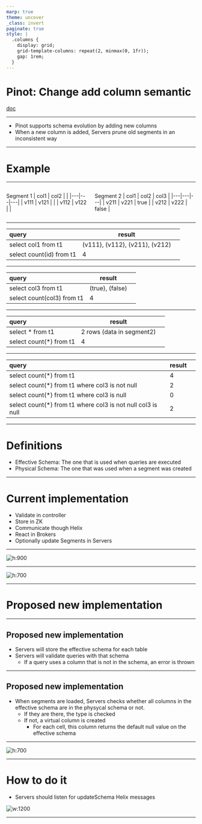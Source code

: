 ```yaml
---
marp: true
theme: uncover
_class: invert
paginate: true
style: |
  .columns {
    display: grid;
    grid-template-columns: repeat(2, minmax(0, 1fr));
    gap: 1rem;
  }
---
```


# Pinot: Change add column semantic

[doc](https://docs.google.com/document/d/1UQfTtZ4WYfD2B7qHxP4CW3HxSteJqyrPTdU3aQPyoLo/edit?usp=sharing)

---

* Pinot supports schema evolution by adding new columns
* When a new column is added, Servers prune old segments in an inconsistent way

---

# Example

---
<div class="columns">
<div>

Segment 1
| col1 | col2 |   |
|---|---|---|
| v111  | v121  |   |
| v112  | v122  |   |

</div>
<div>


Segment 2
| col1 | col2 | col3 |
|---|---|---|
| v211  | v221  | true |
| v212  | v222  | false |

</div>
</div>

---

| query | result | |
|:---|---|---|
| select col1 from t1  | (v111), (v112), (v211), (v212)  |  |
| select count(id) from t1 | 4  |  |

<!-- This seems ok. -->

---

| query | result | |
|:---|---|---|
| select col3 from t1  | (true), (false)  |  |
| select count(col3) from t1 | 4 | |

---

| query | result | |
|:---|---|---|
| select * from t1 | 2 rows (data in segment2) | |
| select count(*) from t1 | 4 | |

<!-- WHAT? -->

---

| query | result | |
|:---|---|---|
| select count(*) from t1 | 4 | |
| select count(*) from t1 where col3 is not null  | 2  |  |
| select count(*) from t1 where col3 is null | 0  |  |
| select count(*) from t1 where col3 is not null col3 is null | 2 | |

---

<!-- _backgroupdcolor: orange-->


# Definitions

* Effective Schema: The one that is used when queries are executed
* Physical Schema: The one that was used when a segment was created 

---

# Current implementation

* Validate in controller
* Store in ZK
* Communicate though Helix
* React in Brokers
* Optionally update Segments in Servers

---

![h:900](add-column.png)

---

![h:700](query.png)

---

# Proposed new implementation

---
## Proposed new implementation

* Servers will store the effective schema for each table
* Servers will validate queries with that schema
  * If a query uses a column that is not in the schema, an error is thrown

---

## Proposed new implementation

* When segments are loaded, Servers checks whether all columns in the effective schema are in the physycal schema or not.
  * If they are there, the type is checked
  * If not, a virtual column is created
    * For each cell, this column returns the default null value on the effective schema

---

![h:700](new-query.svg)

---

# How to do it

* Servers should listen for updateSchema Helix messages

![w:1200](new-add-column.png)

---
